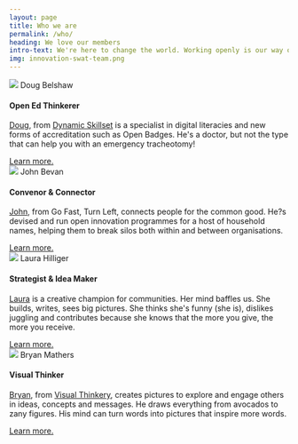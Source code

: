 ```yaml
---
layout: page
title: Who we are
permalink: /who/
heading: We love our members
intro-text: We're here to change the world. Working openly is our way of doing that - moving people and organisations from ordinary to extraordinary. We are thinkers and writers, philosophers and makers. We're technologists, philanthropists and community-minded folks. We are open and engaged, get to know us. We're friendly too :) 
img: innovation-swat-team.png
---
```


<div class="row">
    <div class="col s12 m6 l6">
      <div class="card blue lighten-5">
        <div class="card-image" style="width:50%">
          <img src="{{ "/" | relative_url }}assets/images/members/doug.jpg">
          <span class="card-title">Doug Belshaw</span>
        </div>
        <div class="card-content">
	        <h4>Open Ed Thinkerer</h4>
			<p><a href="http://twitter.com/dajbelshaw">Doug</a>, from <a href="http://dynamicskillset.com">Dynamic Skillset</a> is a specialist in digital literacies and new forms of accreditation such as Open Badges. He's a doctor, but not the type that can help you with an emergency tracheotomy!</p>
		</div>
        <div class="card-action">
			<a href="http://dougbelshaw.com">Learn more.</a>
		</div>
      </div>
    </div>
    <div class="col s12 m6 l6">
      <div class="card blue lighten-5">
        <div class="card-image" style="width:50%">
          <img src="{{ "/" | relative_url }}assets/images/members/john.jpg">
          <span class="card-title">John Bevan</span>
        </div>
        <div class="card-content">
	        <h4>Convenor &amp; Connector</h4>
			<p><a href="http://twitter.com/bevangelist">John</a>, from Go Fast, Turn Left, connects people for the common good. He?s devised and run open innovation programmes for a host of household names, helping them to break silos both within and between organisations.</p>
		</div>
        <div class="card-action">
			<a href="http://bevangelist.uk">Learn more.</a>
		</div>
      </div>
    </div>
</div>


<div class="row">
    <div class="col s12 m6 l6">
      <div class="card blue lighten-5">
        <div class="card-image" style="width:50%">
          <img src="{{ "/" | relative_url }}assets/images/members/laura.jpg">
          <span class="card-title">Laura Hilliger</span>
        </div>
        <div class="card-content">
	        <h4>Strategist &amp; Idea Maker</h4>
			<p><a href="http://twitter.com/epilepticrabbit">Laura</a> is a creative champion for communities. Her mind baffles us. She builds, writes, sees big pictures. She thinks she's funny (she is), dislikes juggling and contributes because she knows that the more you give, the more you receive.</p>
		</div>
        <div class="card-action">
			<a href="http://laurahilliger.com">Learn more.</a>
		</div>
      </div>
    </div>
    <div class="col s12 m6 l6">
      <div class="card blue lighten-5">
        <div class="card-image" style="width:50%">
          <img src="{{ "/" | relative_url }}assets/images/members/bryan.jpeg">
          <span class="card-title">Bryan Mathers</span>
        </div>
        <div class="card-content">
	        <h4>Visual Thinker</h4>
			<p><a href="http://twitter.com/bryanmmathers">Bryan</a>, from <a href="http://visualthinkery.com">Visual Thinkery</a>, creates pictures to explore and engage others in ideas, concepts and messages. He draws everything from avocados to zany figures. His mind can turn words into pictures that inspire more words. </p>
		</div>
        <div class="card-action">
			<a href="http://visualthinkery.com">Learn more.</a>
		</div>
      </div>
    </div>
</div>
